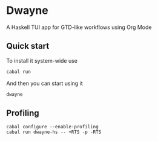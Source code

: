 # Dwayne

A Haskell TUI app for GTD-like workflows using Org Mode

## Quick start

To install it system-wide use

```sh
cabal run
```

And then you can start using it

```sh
dwayne
```

## Profiling

```
cabal configure --enable-profiling
cabal run dwayne-hs -- +RTS -p -RTS
```
